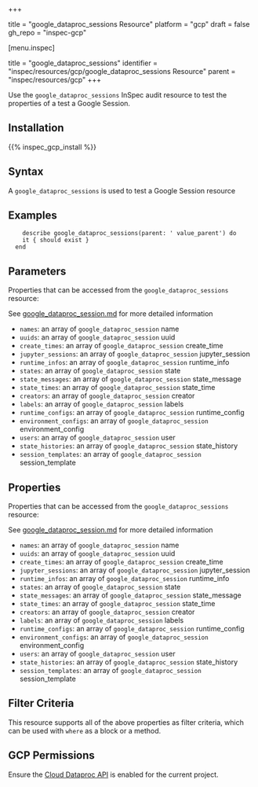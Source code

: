 +++

title = "google_dataproc_sessions Resource"
platform = "gcp"
draft = false
gh_repo = "inspec-gcp"


[menu.inspec]

title = "google_dataproc_sessions"
identifier = "inspec/resources/gcp/google_dataproc_sessions Resource"
parent = "inspec/resources/gcp"
+++

Use the `google_dataproc_sessions` InSpec audit resource to test the properties of a test a Google Session.

## Installation
{{% inspec_gcp_install %}}

## Syntax
A `google_dataproc_sessions` is used to test a Google Session resource

## Examples
```
    describe google_dataproc_sessions(parent: ' value_parent') do
    it { should exist }
  end
```

## Parameters
Properties that can be accessed from the `google_dataproc_sessions` resource:

See [google_dataproc_session.md](google_dataproc_session.md) for more detailed information
* `names`: an array of `google_dataproc_session` name
* `uuids`: an array of `google_dataproc_session` uuid
* `create_times`: an array of `google_dataproc_session` create_time
* `jupyter_sessions`: an array of `google_dataproc_session` jupyter_session
* `runtime_infos`: an array of `google_dataproc_session` runtime_info
* `states`: an array of `google_dataproc_session` state
* `state_messages`: an array of `google_dataproc_session` state_message
* `state_times`: an array of `google_dataproc_session` state_time
* `creators`: an array of `google_dataproc_session` creator
* `labels`: an array of `google_dataproc_session` labels
* `runtime_configs`: an array of `google_dataproc_session` runtime_config
* `environment_configs`: an array of `google_dataproc_session` environment_config
* `users`: an array of `google_dataproc_session` user
* `state_histories`: an array of `google_dataproc_session` state_history
* `session_templates`: an array of `google_dataproc_session` session_template
## Properties
Properties that can be accessed from the `google_dataproc_sessions` resource:

See [google_dataproc_session.md](google_dataproc_session.md) for more detailed information
* `names`: an array of `google_dataproc_session` name
* `uuids`: an array of `google_dataproc_session` uuid
* `create_times`: an array of `google_dataproc_session` create_time
* `jupyter_sessions`: an array of `google_dataproc_session` jupyter_session
* `runtime_infos`: an array of `google_dataproc_session` runtime_info
* `states`: an array of `google_dataproc_session` state
* `state_messages`: an array of `google_dataproc_session` state_message
* `state_times`: an array of `google_dataproc_session` state_time
* `creators`: an array of `google_dataproc_session` creator
* `labels`: an array of `google_dataproc_session` labels
* `runtime_configs`: an array of `google_dataproc_session` runtime_config
* `environment_configs`: an array of `google_dataproc_session` environment_config
* `users`: an array of `google_dataproc_session` user
* `state_histories`: an array of `google_dataproc_session` state_history
* `session_templates`: an array of `google_dataproc_session` session_template

## Filter Criteria
This resource supports all of the above properties as filter criteria, which can be used
with `where` as a block or a method.

## GCP Permissions

Ensure the [Cloud Dataproc API](https://console.cloud.google.com/apis/library/dataproc.googleapis.com) is enabled for the current project.
